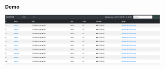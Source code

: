### Demo

![Preview Demo](https://raw.githubusercontent.com/lczm/lczm.github.io/master/_posts/photos/frontend.png)